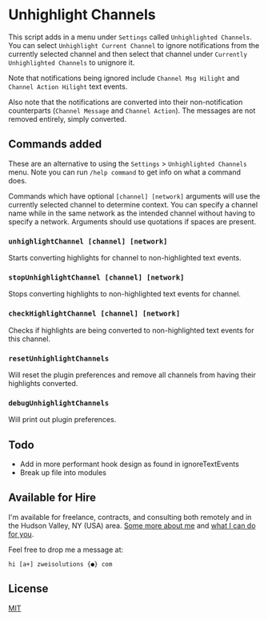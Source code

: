 # Unhighlight Channels

This script adds in a menu under `Settings` called `Unhighlighted Channels`. You can select `Unhighlight Current Channel` to ignore notifications from the currently selected channel and then select that channel under `Currently Unhighlighted Channels` to unignore it.

Note that notifications being ignored include `Channel Msg Hilight` and `Channel Action Hilight` text events.

Also note that the notifications are converted into their non-notification counterparts (`Channel Message` and `Channel Action`). The messages are not removed entirely, simply converted.

## Commands added

These are an alternative to using the `Settings` > `Unhighlighted Channels` menu. Note you can run `/help command` to get info on what a command does.

Commands which have optional `[channel] [network]` arguments will use the currently selected channel to determine context. You can specify a channel name while in the same network as the intended channel without having to specify a network. Arguments should use quotations if spaces are present.

### `unhighlightChannel [channel] [network]`

Starts converting highlights for channel to non-highlighted text events.

### `stopUnhighlightChannel [channel] [network]`

Stops converting highlights to non-highlighted text events for channel.

### `checkHighlightChannel [channel] [network]`

Checks if highlights are being converted to non-highlighted text events for this channel.

### `resetUnhighlightChannels`

Will reset the plugin preferences and remove all channels from having their highlights converted.

### `debugUnhighlightChannels`

Will print out plugin preferences.

## Todo

-   Add in more performant hook design as found in ignoreTextEvents
-   Break up file into modules

## Available for Hire

I'm available for freelance, contracts, and consulting both remotely and in the Hudson Valley, NY (USA) area. [Some more about me](https://www.zweisolutions.com/about.html) and [what I can do for you](https://www.zweisolutions.com/services.html).

Feel free to drop me a message at:

```
hi [a+] zweisolutions {●} com
```

## License

[MIT](../LICENSE)
